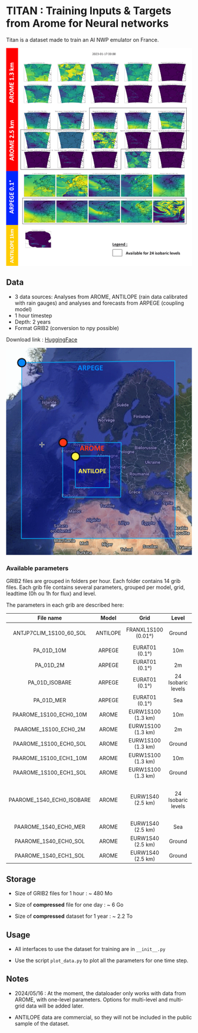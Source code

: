# TITAN : Training Inputs & Targets from Arome for Neural networks

Titan is a dataset made to train an AI NWP emulator on France.

![Domaines](readme_imgs/titan_veryverylight.png)

## Data

* 3 data sources: Analyses from AROME, ANTILOPE (rain data calibrated with rain gauges) and analyses and forecasts from ARPEGE (coupling model)
* 1 hour timestep
* Depth: 2 years
* Format GRIB2 (conversion to npy possible)

Download link : [HuggingFace](https://huggingface.co/datasets/meteofrance/titan)

![Domaines](readme_imgs/domaines.png)


### Available parameters

GRIB2 files are grouped in folders per hour. Each folder contains 14 grib files. Each grib file contains several parameters, grouped per model, grid, leadtime (0h ou 1h for flux) and level.

The parameters in each grib are described here:

| File name  | Model | Grid | Level  | Parameters |
| :---:   | :---: | :---: | :---: | :---: |
| ANTJP7CLIM_1S100_60_SOL | ANTILOPE | FRANXL1S100  (0.01°)  | Ground |  Cumulated Rainfall on next 1h |
| PA_01D_10M | ARPEGE | EURAT01 (0.1°)   | 10m |  U, V |
| PA_01D_2M | ARPEGE  | EURAT01 (0.1°) | 2m |  T, HU |
| PA_01D_ISOBARE | ARPEGE | EURAT01 (0.1°) | 24 Isobaric levels |  Z, T, U, V, HU |
| PA_01D_MER | ARPEGE | EURAT01 (0.1°) | Sea |  P |
| PAAROME_1S100_ECH0_10M | AROME | EURW1S100 (1.3 km) | 10m |  U, V |
| PAAROME_1S100_ECH0_2M | AROME | EURW1S100 (1.3 km) | 2m |  T, HU |
| PAAROME_1S100_ECH0_SOL | AROME | EURW1S100 (1.3 km) | Ground |  RESR_SNOW |
| PAAROME_1S100_ECH1_10M | AROME | EURW1S100 (1.3 km) | 10m |  U_RAF, V_RAF |
| PAAROME_1S100_ECH1_SOL | AROME | EURW1S100 (1.3 km) | Ground |  PRECIP, WATER, SNOW |
| PAAROME_1S40_ECH0_ISOBARE | AROME | EURW1S40 (2.5 km) | 24 Isobaric levels |  Z, T, U, V, VV2, HU, CIWC, CLD_WATER, CLD_RAIN, CLD_SNOW, CLD_GRAUPL |
| PAAROME_1S40_ECH0_MER | AROME | EURW1S40 (2.5 km) | Sea |  P |
| PAAROME_1S40_ECH0_SOL | AROME | EURW1S40 (2.5 km) | Ground |  COLUMN_VAPO |
| PAAROME_1S40_ECH1_SOL | AROME | EURW1S40 (2.5 km) | Ground |  FLTHERM, FLSOLAR |



## Storage

* Size of GRIB2 files for 1 hour : ~ 480 Mo

* Size of **compressed** file for one day : ~ 6 Go

* Size of **compressed** dataset for 1 year : ~ 2.2 To

## Usage

* All interfaces to use the dataset for training are in `__init__.py`

* Use the script `plot_data.py` to plot all the parameters for one time step.

## Notes

* 2024/05/16 : At the moment, the dataloader only works with data from AROME, with one-level parameters. Options for multi-level and multi-grid data will be added later.

* ANTILOPE data are commercial, so they will not be included in the public sample of the dataset.